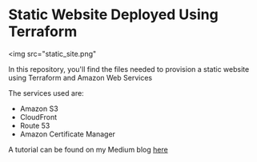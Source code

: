 # Static Website Deployed Using Terraform
 
 <img src="static_site.png"
 
 In this repository, you'll find the files needed to provision a static website using Terraform and Amazon Web Services
 
 The services used are:
 * Amazon S3
 * CloudFront
 * Route 53
 * Amazon Certificate Manager
 
 A tutorial can be found on my Medium blog [here](https://medium.com/@nicksanders41/deploying-static-website-with-terraform-using-amazon-s3-cloudfront-and-route-53-fe654aa9388)

